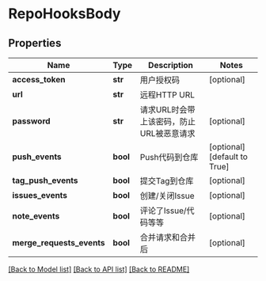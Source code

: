 # RepoHooksBody

## Properties
Name | Type | Description | Notes
------------ | ------------- | ------------- | -------------
**access_token** | **str** | 用户授权码 | [optional] 
**url** | **str** | 远程HTTP URL | 
**password** | **str** | 请求URL时会带上该密码，防止URL被恶意请求 | [optional] 
**push_events** | **bool** | Push代码到仓库 | [optional] [default to True]
**tag_push_events** | **bool** | 提交Tag到仓库 | [optional] 
**issues_events** | **bool** | 创建/关闭Issue | [optional] 
**note_events** | **bool** | 评论了Issue/代码等等 | [optional] 
**merge_requests_events** | **bool** | 合并请求和合并后 | [optional] 

[[Back to Model list]](../README.md#documentation-for-models) [[Back to API list]](../README.md#documentation-for-api-endpoints) [[Back to README]](../README.md)

